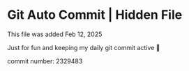 # Git Auto Commit | Hidden File

This file was added Feb 12, 2025

Just for fun and keeping my daily git commit active 🤪

commit number: 2329483
